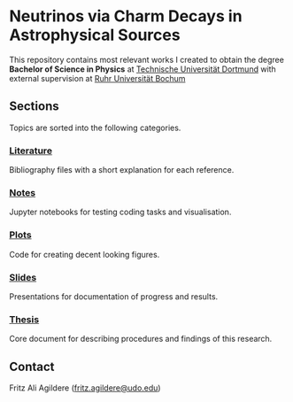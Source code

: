 # Neutrinos via Charm Decays in Astrophysical Sources

This repository contains most relevant works I created to obtain the degree **Bachelor of Science in Physics** at 
[Technische Universität Dortmund](https://app.physik.tu-dortmund.de/en/) with external supervision at [Ruhr Universität Bochum](http://www.tp4.ruhr-uni-bochum.de/)

## Sections

Topics are sorted into the following categories.

### [Literature](https://github.com/frtzzzzz/bachelor/tree/main/literature)

Bibliography files with a short explanation for each reference.

### [Notes](https://github.com/frtzzzzz/bachelor/tree/main/notes)

Jupyter notebooks for testing coding tasks and visualisation.

### [Plots](https://github.com/frtzzzzz/bachelor/tree/main/plots)

Code for creating decent looking figures.

### [Slides](https://github.com/frtzzzzz/bachelor/tree/main/slides)

Presentations for documentation of progress and results.

### [Thesis](https://github.com/frtzzzzz/bachelor/tree/main/thesis)

Core document for describing procedures and findings of this research.

## Contact

Fritz Ali Agildere ([fritz.agildere@udo.edu](mailto:fritz.agildere@udo.edu))
